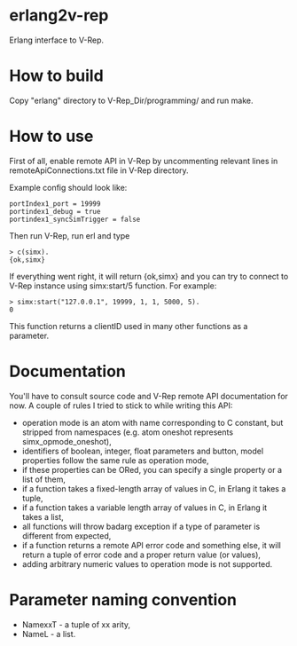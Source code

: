 erlang2v-rep
============

Erlang interface to V-Rep.

How to build
============

Copy "erlang" directory to V-Rep_Dir/programming/ and run make.

How to use
==========

First of all, enable remote API in V-Rep by uncommenting relevant lines in
remoteApiConnections.txt file in V-Rep directory.

Example config should look like:

    portIndex1_port = 19999
    portindex1_debug = true
    portindex1_syncSimTrigger = false

Then run V-Rep, run erl and type

    > c(simx).
    {ok,simx}

If everything went right, it will return {ok,simx} and you can try to connect
to V-Rep instance using simx:start/5 function. For example:

    > simx:start("127.0.0.1", 19999, 1, 1, 5000, 5).
    0

This function returns a clientID used in many other functions as a parameter.

Documentation
=============

You'll have to consult source code and V-Rep remote API documentation for now. A couple of rules I tried to stick to
while writing this API:

* operation mode is an atom with name corresponding to C constant, but stripped
from namespaces (e.g. atom oneshot represents simx_opmode_oneshot),
* identifiers of boolean, integer, float parameters and button, model properties follow the same rule as
operation mode,
* if these properties can be ORed, you can specify a single property or a list of them,
* if a function takes a fixed-length array of values in C, in Erlang it takes a tuple,
* if a function takes a variable length array of values in C, in Erlang it takes a list,
* all functions will throw badarg exception if a type of parameter is different from expected,
* if a function returns a remote API error code and something else, it will return a tuple of
error code and a proper return value (or values),
* adding arbitrary numeric values to operation mode is not supported.

Parameter naming convention
===========================

* NamexxT - a tuple of xx arity,
* NameL - a list.
